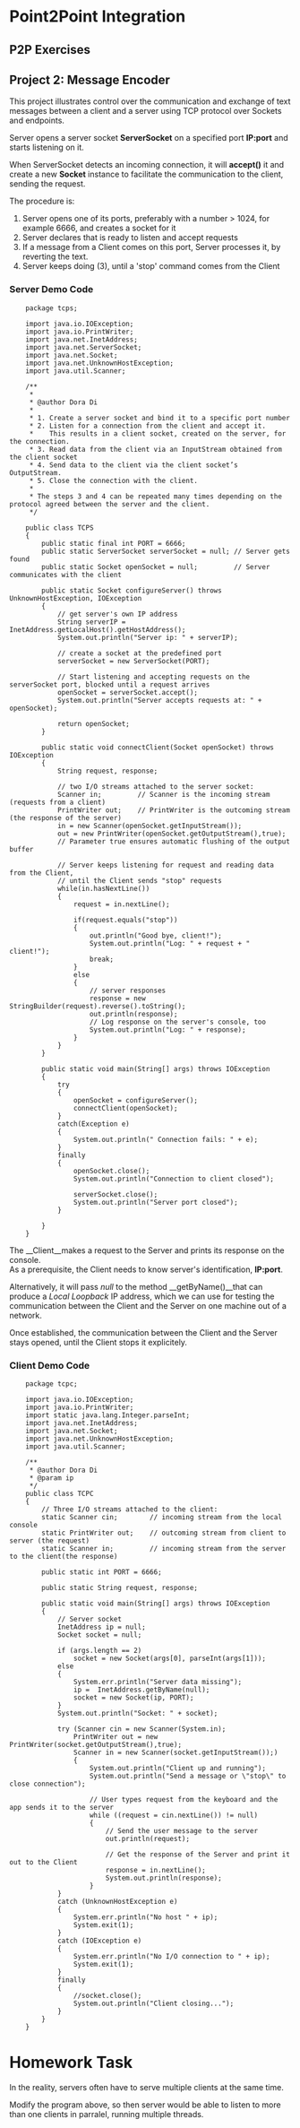 
# Point2Point Integration
## P2P Exercises

## Project 2: Message Encoder
This project illustrates control over the communication and exchange of text messages between a client and a server using TCP protocol over Sockets and endpoints. <br>

Server opens a server socket __ServerSocket__ on a specified port __IP:port__ and starts listening on it.<br>

When ServerSocket detects an incoming connection, it will __accept()__ it and create a new __Socket__ instance to facilitate the communication to the client, sending the request.<br>

The procedure is:
1. Server opens one of its ports, preferably with a number > 1024, for example 6666, and creates a socket for it
2. Server declares that is ready to listen and accept requests
3. If a message from a Client comes on this port, Server processes it, by reverting the text.
4. Server keeps doing (3), until a 'stop' command comes from the Client

### Server Demo Code


        package tcps;

        import java.io.IOException;
        import java.io.PrintWriter;
        import java.net.InetAddress;
        import java.net.ServerSocket;
        import java.net.Socket;
        import java.net.UnknownHostException;
        import java.util.Scanner;

        /**
         *
         * @author Dora Di
         * 
         * 1. Create a server socket and bind it to a specific port number
         * 2. Listen for a connection from the client and accept it. 
         *    This results in a client socket, created on the server, for the connection.
         * 3. Read data from the client via an InputStream obtained from the client socket
         * 4. Send data to the client via the client socket’s OutputStream.
         * 5. Close the connection with the client.
         * 
         * The steps 3 and 4 can be repeated many times depending on the protocol agreed between the server and the client.
         */

        public class TCPS 
        {
            public static final int PORT = 6666;
            public static ServerSocket serverSocket = null; // Server gets found
            public static Socket openSocket = null;         // Server communicates with the client

            public static Socket configureServer() throws UnknownHostException, IOException
            {
                // get server's own IP address
                String serverIP = InetAddress.getLocalHost().getHostAddress();
                System.out.println("Server ip: " + serverIP);

                // create a socket at the predefined port
                serverSocket = new ServerSocket(PORT);   

                // Start listening and accepting requests on the serverSocket port, blocked until a request arrives
                openSocket = serverSocket.accept();  
                System.out.println("Server accepts requests at: " + openSocket);      

                return openSocket;
            }

            public static void connectClient(Socket openSocket) throws IOException 
            {
                String request, response;

                // two I/O streams attached to the server socket:       
                Scanner in;         // Scanner is the incoming stream (requests from a client)
                PrintWriter out;    // PrintWriter is the outcoming stream (the response of the server)
                in = new Scanner(openSocket.getInputStream()); 
                out = new PrintWriter(openSocket.getOutputStream(),true);
                // Parameter true ensures automatic flushing of the output buffer

                // Server keeps listening for request and reading data from the Client,  
                // until the Client sends "stop" requests
                while(in.hasNextLine())
                {
                    request = in.nextLine();

                    if(request.equals("stop"))
                    {
                        out.println("Good bye, client!");
                        System.out.println("Log: " + request + " client!");
                        break;
                    }
                    else
                    {        
                        // server responses
                        response = new StringBuilder(request).reverse().toString();
                        out.println(response);   
                        // Log response on the server's console, too
                        System.out.println("Log: " + response);
                    }
                }
            }

            public static void main(String[] args) throws IOException 
            {       
                try
                {
                    openSocket = configureServer();   
                    connectClient(openSocket);
                }
                catch(Exception e)
                {
                    System.out.println(" Connection fails: " + e); 
                }
                finally
                {    
                    openSocket.close();
                    System.out.println("Connection to client closed");

                    serverSocket.close();
                    System.out.println("Server port closed");
                }

            }
        }


The __Client__makes a request to the Server and prints its response on the console.<br>
As a prerequisite, the Client needs to know server's identification, __IP:port__.

Alternatively, it will pass _null_ to the method __getByName()__that can produce a _Local Loopback_ IP address, which we can use for testing the communication between the Client and the Server on one machine out of a network. <br>

Once established, the communication between the Client and the Server stays opened, until the Client stops it explicitely.

### Client Demo Code

        package tcpc;

        import java.io.IOException;
        import java.io.PrintWriter;
        import static java.lang.Integer.parseInt;
        import java.net.InetAddress;
        import java.net.Socket;
        import java.net.UnknownHostException;
        import java.util.Scanner;

        /**
         * @author Dora Di
         * @param ip
         */
        public class TCPC 
        {
            // Three I/O streams attached to the client:
            static Scanner cin;        // incoming stream from the local console
            static PrintWriter out;    // outcoming stream from client to server (the request)
            static Scanner in;         // incoming stream from the server to the client(the response)

            public static int PORT = 6666;

            public static String request, response;

            public static void main(String[] args) throws IOException
            {
                // Server socket
                InetAddress ip = null;
                Socket socket = null;

                if (args.length == 2)
                    socket = new Socket(args[0], parseInt(args[1]));
                else
                {
                    System.err.println("Server data missing");
                    ip =  InetAddress.getByName(null);
                    socket = new Socket(ip, PORT);
                }
                System.out.println("Socket: " + socket);       

                try (Scanner cin = new Scanner(System.in);
                    PrintWriter out = new PrintWriter(socket.getOutputStream(),true);
                    Scanner in = new Scanner(socket.getInputStream());)
                    {
                        System.out.println("Client up and running");
                        System.out.println("Send a message or \"stop\" to close connection");

                        // User types request from the keyboard and the app sends it to the server
                        while ((request = cin.nextLine()) != null)
                        {
                            // Send the user message to the server
                            out.println(request);

                            // Get the response of the Server and print it out to the Client
                            response = in.nextLine();
                            System.out.println(response);
                        }
                }
                catch (UnknownHostException e)
                {
                    System.err.println("No host " + ip);
                    System.exit(1);
                }
                catch (IOException e)
                {
                    System.err.println("No I/O connection to " + ip);
                    System.exit(1);
                }
                finally
                {
                    //socket.close();
                    System.out.println("Client closing...");           
                }
            }
        }

# Homework Task
In the reality, servers often have to serve multiple clients at the same time.<br>

Modify the program above, so then server would be able to listen to more than one clients in parralel, running  multiple threads. 
